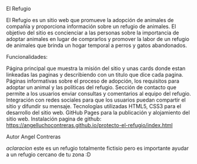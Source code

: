 El Refugio


El Refugio es un sitio web que promueve la adopción de animales de compañía y proporciona información sobre un refugio de animales. El objetivo del sitio es concienciar a las personas sobre la importancia de adoptar animales en lugar de comprarlos y promover la labor de un refugio de animales que brinda un hogar temporal a perros y gatos abandonados.

Funcionalidades:

Página principal que muestra la misión del sitio y unas cards donde estan linkeadas las paginas y describiendo con un titulo que dice  cada pagina.
Páginas informativas sobre el proceso de adopción, los requisitos para adoptar un animal y las políticas del refugio.
Sección de contacto que permite a los usuarios enviar consultas y comentarios al equipo del refugio.
Integración con redes sociales para que los usuarios puedan compartir el sitio y difundir su mensaje.
Tecnologías utilizadas
HTML5, CSS3  para el desarrollo del sitio web.
GitHub Pages para la publicación y alojamiento del sitio web.
Instalación
pagina de github: https://angelluchocontreras.github.io/protecto-el-refugio/index.html

Autor
Angel Contreras


*aclaracion*
este es un refugio totalmente fictisio pero es importante ayudar a un refugio cercano de tu zona :D 